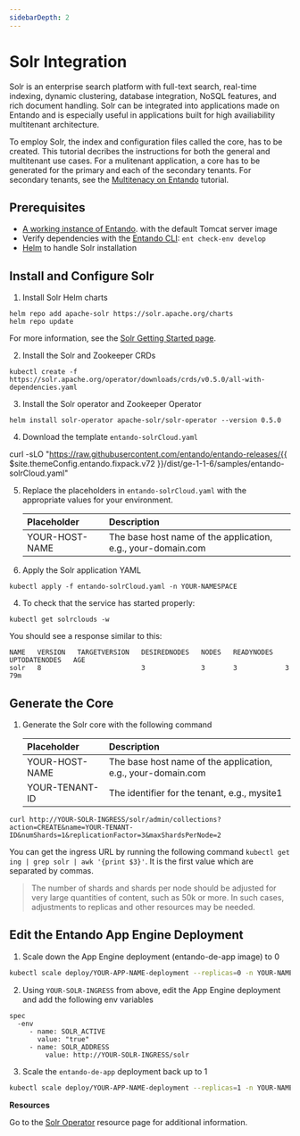 ```yaml
---
sidebarDepth: 2
---
```


# Solr Integration
Solr is an enterprise search platform with full-text search, real-time indexing, dynamic clustering, database integration, NoSQL features, and rich document handling. Solr can be integrated into applications made on Entando and is especially useful in applications built for high availiability multitenant architecture.

To employ Solr, the index and configuration files called the core, has to be created. This tutorial decribes the instructions for both the general and multitenant use cases. For a mulitenant application, a core has to be generated for the primary and each of the secondary tenants. For secondary tenants, see the [Multitenacy on Entando](./multitenancy-tutorial.md) tutorial.

## Prerequisites
* [A working instance of Entando](../../docs/getting-started/README.md). with the default Tomcat server image
* Verify dependencies with the [Entando CLI](../../docs/getting-started/entando-cli.md): `ent check-env develop`
* [Helm](https://helm.sh/docs/intro/install/) to handle Solr installation

## Install and Configure Solr 
 
1. Install Solr Helm charts  
```
helm repo add apache-solr https://solr.apache.org/charts
helm repo update
```  
For more information, see the [Solr Getting Started page](https://solr.apache.org/guide/7_3/solr-tutorial.html).

2. Install the Solr and Zookeeper CRDs
```
kubectl create -f https://solr.apache.org/operator/downloads/crds/v0.5.0/all-with-dependencies.yaml
```
3. Install the Solr operator and Zookeeper Operator
```
helm install solr-operator apache-solr/solr-operator --version 0.5.0
```
4. Download the template `entando-solrCloud.yaml`

<EntandoCode>curl -sLO "https://raw.githubusercontent.com/entando/entando-releases/{{ $site.themeConfig.entando.fixpack.v72 }}/dist/ge-1-1-6/samples/entando-solrCloud.yaml"</EntandoCode>

5. Replace the placeholders in `entando-solrCloud.yaml` with the appropriate values for your environment.
   
   | Placeholder | Description |
   |:--|:-- |
   | YOUR-HOST-NAME | The base host name of the application, e.g., your-domain.com |

3. Apply the Solr application YAML
```
kubectl apply -f entando-solrCloud.yaml -n YOUR-NAMESPACE
```
4. To check that the service has started properly:
```
kubectl get solrclouds -w
```
You should see a response similar to this:
```
NAME   VERSION   TARGETVERSION   DESIREDNODES   NODES   READYNODES   UPTODATENODES   AGE
solr   8                         3              3       3            3               79m
```

## Generate the Core

1. Generate the Solr core with the following command

   | Placeholder | Description |
   |:--|:-- |
   | YOUR-HOST-NAME | The base host name of the application, e.g., your-domain.com |
   | YOUR-TENANT-ID | The identifier for the tenant, e.g., mysite1 |

```
curl http://YOUR-SOLR-INGRESS/solr/admin/collections?action=CREATE&name=YOUR-TENANT-ID&numShards=1&replicationFactor=3&maxShardsPerNode=2
```
You can get the ingress URL by running the following command `kubectl get ing | grep solr | awk '{print $3}'`. It is the first value which are separated by commas.

>The number of shards and shards per node should be adjusted for very large quantities of content, such as 50k or more. In such cases, adjustments to replicas and other resources may be needed.

## Edit the Entando App Engine Deployment
1. Scale down the App Engine deployment (entando-de-app image) to 0
``` bash
kubectl scale deploy/YOUR-APP-NAME-deployment --replicas=0 -n YOUR-NAMESPACE
```

2. Using `YOUR-SOLR-INGRESS` from above, edit the App Engine deployment and add the following env variables

```
spec
  -env
     - name: SOLR_ACTIVE
       value: "true"
     - name: SOLR_ADDRESS
	     value: http://YOUR-SOLR-INGRESS/solr 
```
 
3. Scale the `entando-de-app` deployment back up to 1
``` bash
kubectl scale deploy/YOUR-APP-NAME-deployment --replicas=1 -n YOUR-NAMESPACE
```

**Resources**

Go to the [Solr Operator](https://artifacthub.io/packages/helm/apache-solr/solr-operator) resource page for additional information.
